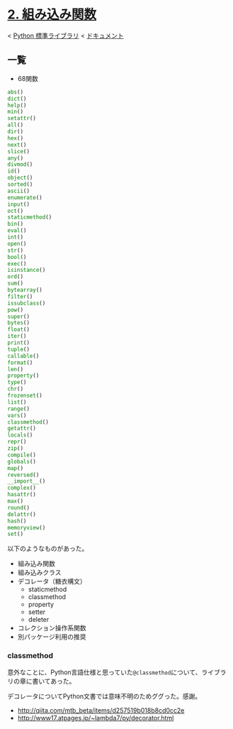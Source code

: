 # [2. 組み込み関数](https://docs.python.jp/3/library/functions.html#built-in-functions)

< [Python 標準ライブラリ](https://docs.python.jp/3/library/index.html#the-python-standard-library) < [ドキュメント](https://docs.python.jp/3/index.html)

## 一覧

* 68関数

```python
abs()
dict()
help()
min()
setattr()
all()
dir()
hex()
next()
slice()
any()
divmod()
id()
object()
sorted()
ascii()
enumerate()
input()
oct()
staticmethod()
bin()
eval()
int()
open()
str()
bool()
exec()
isinstance()
ord()
sum()
bytearray()
filter()
issubclass()
pow()
super()
bytes()
float()
iter()
print()
tuple()
callable()
format()
len()
property()
type()
chr()
frozenset()
list()
range()
vars()
classmethod()
getattr()
locals()
repr()
zip()
compile()
globals()
map()
reversed()
__import__()
complex()
hasattr()
max()
round()
delattr()
hash()
memoryview()
set()
```

以下のようなものがあった。

* 組み込み関数
* 組み込みクラス
* デコレータ（糖衣構文）
    * staticmethod
    * classmethod
    * property
    * setter
    * deleter
* コレクション操作系関数
* 別パッケージ利用の推奨

### classmethod

意外なことに、Python言語仕様と思っていた`@classmethod`について、ライブラリの章に書いてあった。

デコレータについてPython文書では意味不明のためググった。感謝。

* http://qiita.com/mtb_beta/items/d257519b018b8cd0cc2e
* http://www17.atpages.jp/~lambda7/py/decorator.html





